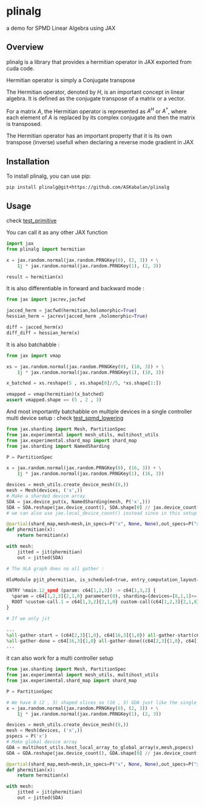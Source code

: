 # plinalg

a demo for SPMD Linear Algebra using JAX

## Overview
plinalg is a library that provides a hermitian operator in JAX exported from cuda code.

Hermitian operator is simply a Conjugate transpose 

The Hermitian operator, denoted by $H$, is an important concept in linear algebra. It is defined as the conjugate transpose of a matrix or a vector. 

For a matrix $A$, the Hermitian operator is represented as $A^H$ or $A^\dagger$, where each element of $A$ is replaced by its complex conjugate and then the matrix is transposed.

The Hermitian operator has an important property that it is its own transpose (inverse) usefull when declaring a reverse mode gradient in JAX

## Installation
To install plinalg, you can use pip:

```shell
pip install plinalg@git+https://github.com/ASKabalan/plinalg
```

## Usage

check [test_primitive](tests/test_primitive.py)

You can call it as any other JAX function 


```python
import jax
from plinalg import hermitian

x = jax.random.normal(jax.random.PRNGKey(0), (2, 3)) + \
    1j * jax.random.normal(jax.random.PRNGKey(1), (2, 3))

result = hermitian(x)
```

It is also differentiable in forward and backward mode :

```python
from jax import jacrev,jacfwd

jacced_herm = jacfwd(hermitian,holomorphic=True)
hessian_herm = jacrev(jacced_herm ,holomorphic=True)

diff = jacced_herm(x)
diff_diff = hessian_herm(x)

```

It is also batchabble :

```python
from jax import vmap

xs = jax.random.normal(jax.random.PRNGKey(0), (10, 3)) + \
    1j * jax.random.normal(jax.random.PRNGKey(1), (10, 3))

x_batched = xs.reshape(5 , xs.shape[0]//5, *xs.shape[1:])

vmapped = vmap(hermitian)(x_batched)
assert vmapped.shape == (5 , 2 , 3)
```

And most importantly batchabble on multiple devices in a single controller multi device setup : 
check [test_spmd_lowering](tests/test_spmd_lowering.py)

```python
from jax.sharding import Mesh, PartitionSpec
from jax.experimental import mesh_utils, multihost_utils
from jax.experimental.shard_map import shard_map
from jax.sharding import NamedSharding

P = PartitionSpec

x = jax.random.normal(jax.random.PRNGKey(0), (16, 3)) + \
    1j * jax.random.normal(jax.random.PRNGKey(1), (16, 3))

devices = mesh_utils.create_device_mesh((8,))
mesh = Mesh(devices, ('x',))
# Make a sharded device array
SDA = jax.device_put(x, NamedSharding(mesh, P('x',)))
SDA = SDA.reshape(jax.device_count(), SDA.shape[0] // jax.device_count(), *SDA.shape[1:])
# we can also use jax.local_device_count() instead since in this setup they are the same

@partial(shard_map,mesh=mesh,in_specs=P("x", None, None),out_specs=P("x", None, None),check_rep=False)
def phermitian(x):
    return hermitian(x)

with mesh:
    jitted = jit(phermitian)
    out = jitted(SDA)

# The XLA graph does no all gather : 

HloModule pjit_phermitian, is_scheduled=true, entry_computation_layout={(c64[1,2,3]{2,1,0})->c64[1,3,2]{2,1,0}}, num_partitions=8, frontend_attributes={fingerprint_before_lhs="4564bf20f1db9a2290fee42597b1f4c0"}

ENTRY %main.12_spmd (param: c64[1,2,3]) -> c64[1,3,2] {
  %param = c64[1,2,3]{2,1,0} parameter(0), sharding={devices=[8,1,1]<=[8]}, metadata={op_name="pjit(phermitian)/jit(main)/shard_map[mesh=Mesh(\'x\': 8) in_names=({0: (\'x\',)},) out_names=({0: (\'x\',)},) check_rep=False rewrite=False auto=frozenset()]" source_file="/gpfsdswork/projects/rech/.../Projects/plinalg/tests/test_spmd_lowering.py" source_line=135}
  ROOT %custom-call.1 = c64[1,3,2]{2,1,0} custom-call(c64[1,2,3]{2,1,0} %param), custom_call_target="hermitian_operator", operand_layout_constraints={c64[1,2,3]{2,1,0}}, api_version=API_VERSION_STATUS_RETURNING, metadata={op_name="pjit(phermitian)/jit(main)/jit(shmap_body)/phermitian" source_file="/gpfsdswork/projects/rech/.../Projects/plinalg/plinalg/hermitian.py" source_line=29}, backend_config="\001\000\000\000\000\000\000\000\002\000\000\000\000\000\000\000\003\000\000\000\000\000\000\000"
}

# If we only jit

...
%all-gather-start = (c64[2,3]{1,0}, c64[16,3]{1,0}) all-gather-start(c64[2,3]{1,0} %param), channel_id=1, replica_groups={{0,1,2,3,4,5,6,7}}, dimensions={0}, use_global_device_ids=true, metadata={op_name="pjit(hermitian)/jit(main)/phermitian" source_file="/gpfsdswork/projects/rech/.../Projects/plinalg/plinalg/hermitian.py" source_line=29}, backend_config={"operation_queue_id":"0","wait_on_operation_queues":[],"collective_backend_config":{"is_sync":true,"no_parallel_custom_call":false}}
%all-gather-done = c64[16,3]{1,0} all-gather-done((c64[2,3]{1,0}, c64[16,3]{1,0}) %all-gather-start), metadata={op_name="pjit(hermitian)/jit(main)/phermitian" source_file="/gpfsdswork/projects/rech/.../Projects/plinalg/plinalg/hermitian.py" source_line=29}
...

```


it can also work for a multi controller setup 

```python
from jax.sharding import Mesh, PartitionSpec
from jax.experimental import mesh_utils, multihost_utils
from jax.experimental.shard_map import shard_map

P = PartitionSpec

# We have 8 (2 , 3) shaped slices so (16 , 3) GDA just like the single controller case
x = jax.random.normal(jax.random.PRNGKey(0), (2, 3)) + \
    1j * jax.random.normal(jax.random.PRNGKey(1), (2, 3))

devices = mesh_utils.create_device_mesh((8,))
mesh = Mesh(devices, ('x',))
pspecs = P('x')
# Make global device array
GDA = multihost_utils.host_local_array_to_global_array(x,mesh,pspecs)
GDA = GDA.reshape(jax.device_count(), GDA.shape[0] // jax.device_count(), *GDA.shape[1:])

@partial(shard_map,mesh=mesh,in_specs=P("x", None, None),out_specs=P("x", None, None),check_rep=False)
def phermitian(x):
    return hermitian(x)

with mesh:
    jitted = jit(phermitian)
    out = jitted(SDA)

```
